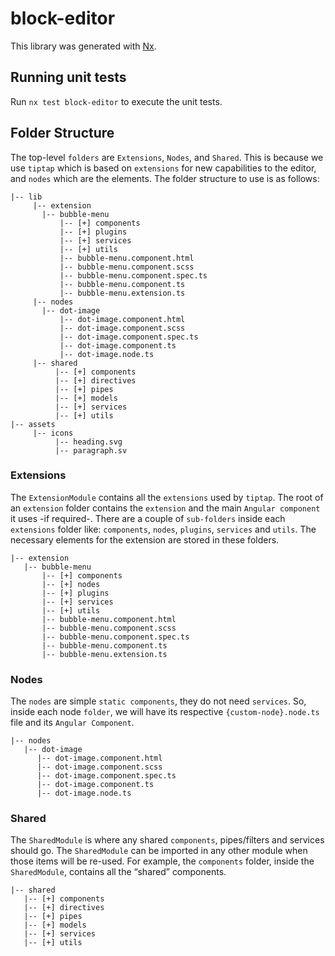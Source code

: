 # block-editor

This library was generated with [Nx](https://nx.dev).

## Running unit tests

Run `nx test block-editor` to execute the unit tests.

## Folder Structure

The top-level `folders` are `Extensions`, `Nodes`, and `Shared`. This is because we use `tiptap` which is based on `extensions` for new capabilities to the editor, and `nodes` which are the elements. The folder structure to use is as follows:

```
|-- lib
     |-- extension
       |-- bubble-menu
           |-- [+] components
           |-- [+] plugins
           |-- [+] services
           |-- [+] utils
           |-- bubble-menu.component.html
           |-- bubble-menu.component.scss
           |-- bubble-menu.component.spec.ts
           |-- bubble-menu.component.ts
           |-- bubble-menu.extension.ts
     |-- nodes
       |-- dot-image
           |-- dot-image.component.html
           |-- dot-image.component.scss
           |-- dot-image.component.spec.ts
           |-- dot-image.component.ts
           |-- dot-image.node.ts
     |-- shared
          |-- [+] components
          |-- [+] directives
          |-- [+] pipes
          |-- [+] models
          |-- [+] services
          |-- [+] utils
|-- assets
     |-- icons
          |-- heading.svg
          |-- paragraph.sv
```

### Extensions

The `ExtensionModule` contains all the `extensions` used by `tiptap`. The root of an `extension` folder contains the `extension` and the main `Angular component` it uses -if required-. There are a couple of `sub-folders` inside each `extensions` folder like: `components`, `nodes`, `plugins`, `services` and `utils`. The necessary elements for the extension are stored in these folders.

```
|-- extension
   |-- bubble-menu
       |-- [+] components
       |-- [+] nodes
       |-- [+] plugins
       |-- [+] services
       |-- [+] utils
       |-- bubble-menu.component.html
       |-- bubble-menu.component.scss
       |-- bubble-menu.component.spec.ts
       |-- bubble-menu.component.ts
       |-- bubble-menu.extension.ts
```

### Nodes

The `nodes` are simple `static components`, they do not need `services`. So, inside each node `folder`, we will have its respective `{custom-node}.node.ts` file and its `Angular Component`.

```
|-- nodes
   |-- dot-image
      |-- dot-image.component.html
      |-- dot-image.component.scss
      |-- dot-image.component.spec.ts
      |-- dot-image.component.ts
      |-- dot-image.node.ts
```

### Shared

The `SharedModule` is where any shared `components`, pipes/filters and services should go. The `SharedModule` can be imported in any other module when those items will be re-used. For example, the `components` folder, inside the `SharedModule`, contains all the “shared” components.

```
|-- shared
   |-- [+] components
   |-- [+] directives
   |-- [+] pipes
   |-- [+] models
   |-- [+] services
   |-- [+] utils
```
